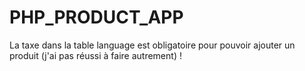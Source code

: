 # PHP_PRODUCT_APP

La taxe dans la table language est obligatoire pour pouvoir ajouter un produit (j'ai pas réussi à faire autrement) !
